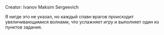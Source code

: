 Creator:
Ivanov Maksim Sergeevich


Я нигде это не указал, но каждый спавн врагов происходит увеличивающимися волнами, что услажняет игру и выполняет один из пунктов задания.

